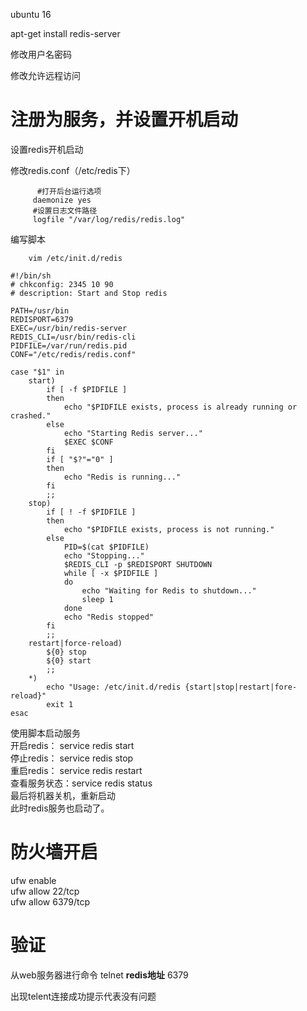 ubuntu 16

apt-get install redis-server

修改用户名密码

修改允许远程访问

# 注册为服务，并设置开机启动

设置redis开机启动

修改redis.conf（/etc/redis下）

```
      #打开后台运行选项
     daemonize yes
     #设置日志文件路径
     logfile "/var/log/redis/redis.log"
```

编写脚本

```
    vim /etc/init.d/redis
```

```
#!/bin/sh
# chkconfig: 2345 10 90
# description: Start and Stop redis

PATH=/usr/bin
REDISPORT=6379
EXEC=/usr/bin/redis-server
REDIS_CLI=/usr/bin/redis-cli
PIDFILE=/var/run/redis.pid
CONF="/etc/redis/redis.conf"

case "$1" in
    start)
        if [ -f $PIDFILE ]
        then
            echo "$PIDFILE exists, process is already running or crashed."
        else
            echo "Starting Redis server..."
            $EXEC $CONF
        fi
        if [ "$?"="0" ]
        then
            echo "Redis is running..."
        fi
        ;;
    stop)
        if [ ! -f $PIDFILE ]
        then
            echo "$PIDFILE exists, process is not running."
        else
            PID=$(cat $PIDFILE)
            echo "Stopping..."
            $REDIS_CLI -p $REDISPORT SHUTDOWN
            while [ -x $PIDFILE ]
            do
                echo "Waiting for Redis to shutdown..."
                sleep 1
            done
            echo "Redis stopped"
        fi
        ;;
    restart|force-reload)
        ${0} stop
        ${0} start
        ;;
    *)
        echo "Usage: /etc/init.d/redis {start|stop|restart|fore-reload}"
        exit 1
esac
```

使用脚本启动服务  
          开启redis： service redis start  
          停止redis： service redis stop  
          重启redis： service redis restart  
         查看服务状态：service redis status  
最后将机器关机，重新启动  
         此时redis服务也启动了。

# 防火墙开启

ufw enable  
ufw allow 22/tcp  
ufw allow 6379/tcp

# 验证

从web服务器进行命令 telnet **redis地址** 6379

出现telent连接成功提示代表没有问题

